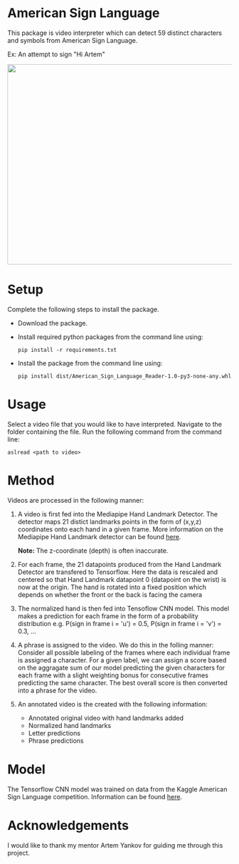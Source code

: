 # American Sign Language

This package is video interpreter which can detect 59 distinct characters and symbols from American Sign Language. 

Ex: An attempt to sign "Hi Artem"

<img src="ASL.gif" width="900" height="450"/>


# Setup 
Complete the following steps to install the package. 

- Download the package.
- Install required python packages from the command line using:

  ```pip install -r requirements.txt```
  
- Install the package from the command line using: 

  ```pip install dist/American_Sign_Language_Reader-1.0-py3-none-any.whl```

# Usage
Select a video file that you would like to have interpreted. Navigate to the folder containing the file. Run the following command from the command line:

  ```aslread <path to video>```

# Method
Videos are processed in the following manner:

1. A video is first fed into the Mediapipe Hand Landmark Detector. The detector maps 21 distict landmarks points in the form of (x,y,z) coordinates onto each hand in a given frame. More information on the Mediapipe Hand Landmark detector can be found [here](https://developers.google.com/mediapipe/solutions/vision/hand_landmarker).
  
   **Note:** The z-coordinate (depth) is often inaccurate.

4. For each frame, the 21 datapoints produced from the Hand Landmark Detector are transfered to Tensorflow. Here the data is rescaled and centered so that Hand Landmark datapoint 0 (datapoint on the wrist) is now at the origin. The hand is rotated into a fixed position which depends on whether the front or the back is facing the camera

5. The normalized hand is then fed into Tensoflow CNN model. This model makes a prediction for each frame in the form of a probability distribution e.g. P(sign in frame i = 'u') = 0.5, P(sign in frame i = 'v') = 0.3, ...

6. A phrase is assigned to the video. We do this in the folling manner: Consider all possible labeling of the frames where each individual frame is assigned a character. For a given label, we can assign a score based on the aggragate sum of our model predicting the given characters for each frame with a slight weighting bonus for consecutive frames predicting the same character. The best overall score is then converted into a phrase for the video.  

7. An annotated video is the created with the following information:

    -  Annotated original video with hand landmarks added
    -  Normalized hand landmarks
    -  Letter predictions
    -  Phrase predictions

# Model 

The Tensorflow CNN model was trained on data from the Kaggle American Sign Language competition. Information can be found [here](https://www.kaggle.com/competitions/asl-fingerspelling). 

# Acknowledgements

I would like to thank my mentor Artem Yankov for guiding me through this project. 




